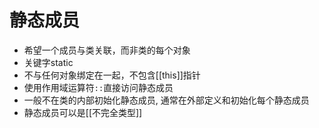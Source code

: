 # 静态成员

- 希望一个成员与类关联，而非类的每个对象
- 关键字static
- 不与任何对象绑定在一起，不包含[[this]]指针
- 使用作用域运算符`::`直接访问静态成员
- 一般不在类的内部初始化静态成员, 通常在外部定义和初始化每个静态成员
- 静态成员可以是[[不完全类型]]
